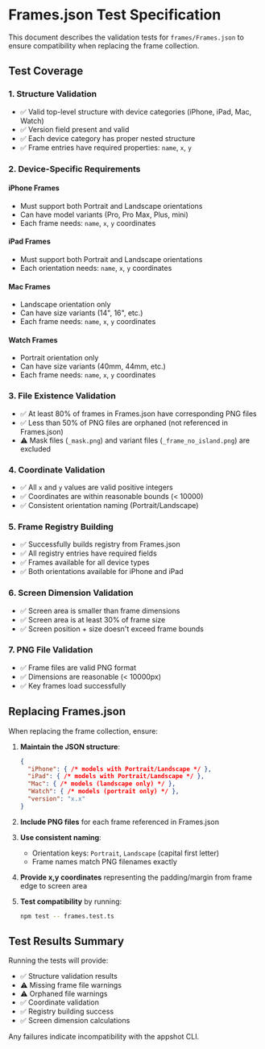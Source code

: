 # Frames.json Test Specification

This document describes the validation tests for `frames/Frames.json` to ensure compatibility when replacing the frame collection.

## Test Coverage

### 1. Structure Validation
- ✅ Valid top-level structure with device categories (iPhone, iPad, Mac, Watch)
- ✅ Version field present and valid
- ✅ Each device category has proper nested structure
- ✅ Frame entries have required properties: `name`, `x`, `y`

### 2. Device-Specific Requirements

#### iPhone Frames
- Must support both Portrait and Landscape orientations
- Can have model variants (Pro, Pro Max, Plus, mini)
- Each frame needs: `name`, `x`, `y` coordinates

#### iPad Frames  
- Must support both Portrait and Landscape orientations
- Each orientation needs: `name`, `x`, `y` coordinates

#### Mac Frames
- Landscape orientation only
- Can have size variants (14", 16", etc.)
- Each frame needs: `name`, `x`, `y` coordinates

#### Watch Frames
- Portrait orientation only
- Can have size variants (40mm, 44mm, etc.)
- Each frame needs: `name`, `x`, `y` coordinates

### 3. File Existence Validation
- ✅ At least 80% of frames in Frames.json have corresponding PNG files
- ✅ Less than 50% of PNG files are orphaned (not referenced in Frames.json)
- ⚠️ Mask files (`_mask.png`) and variant files (`_frame_no_island.png`) are excluded

### 4. Coordinate Validation
- ✅ All `x` and `y` values are valid positive integers
- ✅ Coordinates are within reasonable bounds (< 10000)
- ✅ Consistent orientation naming (Portrait/Landscape)

### 5. Frame Registry Building
- ✅ Successfully builds registry from Frames.json
- ✅ All registry entries have required fields
- ✅ Frames available for all device types
- ✅ Both orientations available for iPhone and iPad

### 6. Screen Dimension Validation
- ✅ Screen area is smaller than frame dimensions
- ✅ Screen area is at least 30% of frame size
- ✅ Screen position + size doesn't exceed frame bounds

### 7. PNG File Validation
- ✅ Frame files are valid PNG format
- ✅ Dimensions are reasonable (< 10000px)
- ✅ Key frames load successfully

## Replacing Frames.json

When replacing the frame collection, ensure:

1. **Maintain the JSON structure**:
   ```json
   {
     "iPhone": { /* models with Portrait/Landscape */ },
     "iPad": { /* models with Portrait/Landscape */ },
     "Mac": { /* models (landscape only) */ },
     "Watch": { /* models (portrait only) */ },
     "version": "x.x"
   }
   ```

2. **Include PNG files** for each frame referenced in Frames.json

3. **Use consistent naming**:
   - Orientation keys: `Portrait`, `Landscape` (capital first letter)
   - Frame names match PNG filenames exactly

4. **Provide x,y coordinates** representing the padding/margin from frame edge to screen area

5. **Test compatibility** by running:
   ```bash
   npm test -- frames.test.ts
   ```

## Test Results Summary

Running the tests will provide:
- ✅ Structure validation results
- ⚠️ Missing frame file warnings
- ⚠️ Orphaned file warnings  
- ✅ Coordinate validation
- ✅ Registry building success
- ✅ Screen dimension calculations

Any failures indicate incompatibility with the appshot CLI.